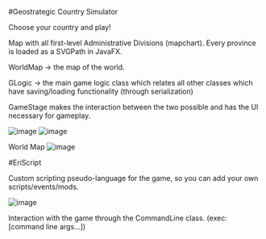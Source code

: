 #Geostrategic Country Simulator

Choose your country and play!

Map with all first-level Administrative Divisions (mapchart). Every province is loaded as a SVGPath in JavaFX.

WorldMap -> the map of the world.

GLogic -> the main game logic class which relates all other classes which have saving/loading functionality (through serialization)

GameStage makes the interaction between the two possible and has the UI necessary for gameplay.

![image](https://github.com/arapiermal/geostrategic-country/assets/109100661/1af45669-1778-4f7c-b097-e01d1488263d)
![image](https://github.com/arapiermal/geostrategic-country/assets/109100661/d7c0e2d7-6454-4e84-b632-329867250f1b)

World Map
![image](https://github.com/user-attachments/assets/0a1f49df-484f-4b30-85fe-adb214a2752d)


#EriScript

Custom scripting pseudo-language for the game, so you can add your own scripts/events/mods.

![image](https://github.com/arapiermal/geostrategic-country/assets/109100661/7a20ca03-ea6e-4cda-9135-a3602b29f5d4)

Interaction with the game through the CommandLine class. (exec:[command line args...])
